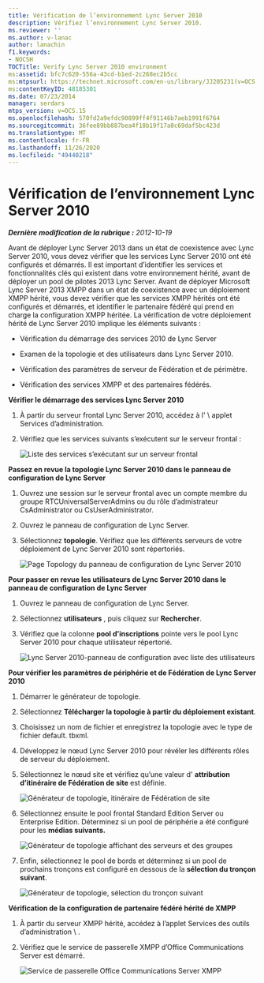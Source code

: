 ```yaml
---
title: Vérification de l’environnement Lync Server 2010
description: Vérifiez l’environnement Lync Server 2010.
ms.reviewer: ''
ms.author: v-lanac
author: lanachin
f1.keywords:
- NOCSH
TOCTitle: Verify Lync Server 2010 environment
ms:assetid: bfc7c620-556a-43cd-b1ed-2c268ec2b5cc
ms:mtpsurl: https://technet.microsoft.com/en-us/library/JJ205231(v=OCS.15)
ms:contentKeyID: 48185301
ms.date: 07/23/2014
manager: serdars
mtps_version: v=OCS.15
ms.openlocfilehash: 570fd2a9efdc90899ff4f91146b7aeb1991f6764
ms.sourcegitcommit: 36fee89bb887bea4f18b19f17a8c69daf5bc423d
ms.translationtype: MT
ms.contentlocale: fr-FR
ms.lasthandoff: 11/26/2020
ms.locfileid: "49440218"
---
```

# <a name="verify-lync-server-2010-environment"></a>Vérification de l’environnement Lync Server 2010

<div data-xmlns="http://www.w3.org/1999/xhtml">

<div class="topic" data-xmlns="http://www.w3.org/1999/xhtml" data-msxsl="urn:schemas-microsoft-com:xslt" data-cs="https://msdn.microsoft.com/">

<div data-asp="https://msdn2.microsoft.com/asp">



</div>

<div id="mainSection">

<div id="mainBody">

<span> </span>

_**Dernière modification de la rubrique :** 2012-10-19_

Avant de déployer Lync Server 2013 dans un état de coexistence avec Lync Server 2010, vous devez vérifier que les services Lync Server 2010 ont été configurés et démarrés. Il est important d’identifier les services et fonctionnalités clés qui existent dans votre environnement hérité, avant de déployer un pool de pilotes 2013 Lync Server. Avant de déployer Microsoft Lync Server 2013 XMPP dans un état de coexistence avec un déploiement XMPP hérité, vous devez vérifier que les services XMPP hérités ont été configurés et démarrés, et identifier le partenaire fédéré qui prend en charge la configuration XMPP héritée. La vérification de votre déploiement hérité de Lync Server 2010 implique les éléments suivants :

  - Vérification du démarrage des services 2010 de Lync Server

  - Examen de la topologie et des utilisateurs dans Lync Server 2010.

  - Vérification des paramètres de serveur de Fédération et de périmètre.

  - Vérification des services XMPP et des partenaires fédérés.

**Vérifier le démarrage des services Lync Server 2010**

1.  À partir du serveur frontal Lync Server 2010, accédez à l' \\ applet Services d’administration.

2.  Vérifiez que les services suivants s’exécutent sur le serveur frontal :
    
    ![Liste des services s’exécutant sur un serveur frontal](images/JJ205231.639f2729-b759-4d8e-b4ad-59d7f68adcd2(OCS.15).jpg "Liste des services s’exécutant sur un serveur frontal")

**Passez en revue la topologie Lync Server 2010 dans le panneau de configuration de Lync Server**

1.  Ouvrez une session sur le serveur frontal avec un compte membre du groupe RTCUniversalServerAdmins ou du rôle d’admistrateur CsAdministrator ou CsUserAdministrator.

2.  Ouvrez le panneau de configuration de Lync Server.

3.  Sélectionnez **topologie**. Vérifiez que les différents serveurs de votre déploiement de Lync Server 2010 sont répertoriés.
    
    ![Page Topology du panneau de configuration de Lync Server 2010](images/JJ205231.338ce4fb-2162-4176-a249-ec4ae021fa6a(OCS.15).jpg "Page Topology du panneau de configuration de Lync Server 2010")

**Pour passer en revue les utilisateurs de Lync Server 2010 dans le panneau de configuration de Lync Server**

1.  Ouvrez le panneau de configuration de Lync Server.

2.  Sélectionnez **utilisateurs** , puis cliquez sur **Rechercher**.

3.  Vérifiez que la colonne **pool d’inscriptions** pointe vers le pool Lync Server 2010 pour chaque utilisateur répertorié.
    
    ![Lync Server 2010-panneau de configuration avec liste des utilisateurs](images/JJ205231.a9378c40-7a52-4c78-ad83-1463847c9edb(OCS.15).jpg "Lync Server 2010-panneau de configuration avec liste des utilisateurs")

**Pour vérifier les paramètres de périphérie et de Fédération de Lync Server 2010**

1.  Démarrer le générateur de topologie.

2.  Sélectionnez **Télécharger la topologie à partir du déploiement existant**.

3.  Choisissez un nom de fichier et enregistrez la topologie avec le type de fichier default. tbxml.

4.  Développez le nœud Lync Server 2010 pour révéler les différents rôles de serveur du déploiement.

5.  Sélectionnez le nœud site et vérifiez qu’une valeur d' **attribution d’itinéraire de Fédération de site** est définie.
    
    ![Générateur de topologie, itinéraire de Fédération de site](images/JJ205231.87de3735-af7e-4280-8d72-c42cb0ea1c05(OCS.15).jpg "Générateur de topologie, itinéraire de Fédération de site")

6.  Sélectionnez ensuite le pool frontal Standard Edition Server ou Enterprise Edition. Déterminez si un pool de périphérie a été configuré pour les **médias suivants.**
    
    ![Générateur de topologie affichant des serveurs et des groupes](images/JJ205231.5ad5ea3b-b122-44dd-8968-f1147d6d45f1(OCS.15).jpg "Générateur de topologie affichant des serveurs et des groupes")

7.  Enfin, sélectionnez le pool de bords et déterminez si un pool de prochains tronçons est configuré en dessous de la **sélection du tronçon suivant**.
    
    ![Générateur de topologie, sélection du tronçon suivant](images/JJ205231.3121e723-fba7-498e-a786-bde7be1a55e2(OCS.15).jpg "Générateur de topologie, sélection du tronçon suivant")

**Vérification de la configuration de partenaire fédéré hérité de XMPP**

1.  À partir du serveur XMPP hérité, accédez à l’applet Services des outils d’administration \\ .

2.  Vérifiez que le service de passerelle XMPP d’Office Communications Server est démarré.
    
    ![Service de passerelle Office Communications Server XMPP](images/JJ721906.23223724-3c4b-4cb9-ace2-1cab2c3c91c3(OCS.15).jpg "Service de passerelle Office Communications Server XMPP")

</div>

<span> </span>

</div>

</div>

</div>

